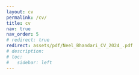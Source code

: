 ```yaml
---
layout: cv
permalink: /cv/
title: cv
nav: true
nav_order: 5
# redirect: true
redirect: assets/pdf/Neel_Bhandari_CV_2024_.pdf
# description: 
# toc:
#   sidebar: left
---
```

